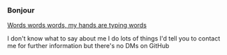 ### Bonjour

[Words words words, my hands are typing words](https://xkcd.com/1296/)

I don't know what to say about me
I do lots of things
I'd tell you to contact me for further information but there's no DMs on GitHub
